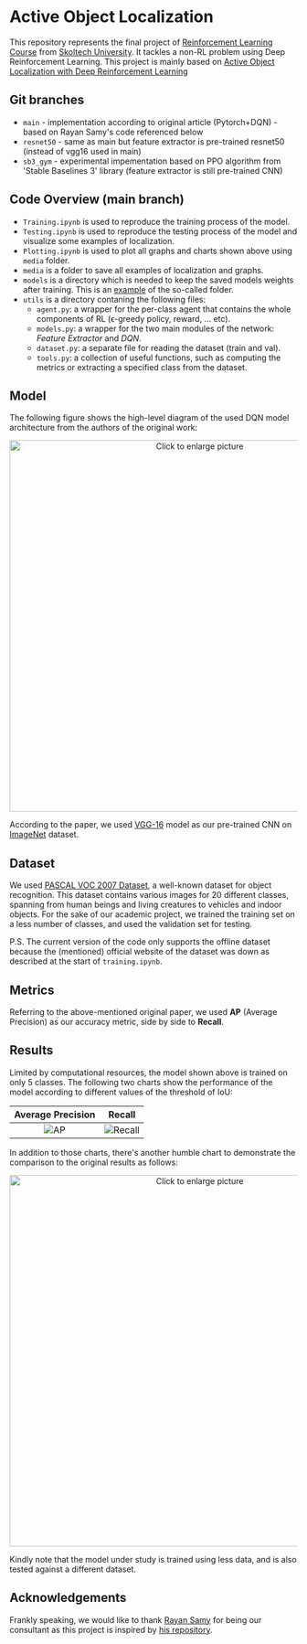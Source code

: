 # Active Object Localization

This repository represents the final project of [Reinforcement Learning Course](http://files.skoltech.ru/data/edu/syllabuses/2021/MA060422.pdf?v=xj03xr) from [Skoltech University](https://www.skoltech.ru/en/). It tackles a non-RL problem using Deep Reinforcement Learning. This project is mainly based on [Active Object Localization with Deep Reinforcement Learning](https://arxiv.org/abs/1511.06015)

## Git branches
- `main` - implementation according to original article (Pytorch+DQN) - based on Rayan Samy's code referenced below
- `resnet50` - same as main but feature extractor is pre-trained resnet50 (instead of vgg16 used in main)
- `sb3_gym` - experimental impementation based on PPO algorithm from 'Stable Baselines 3' library (feature extractor is still pre-trained CNN)

## Code Overview (main branch)
- `Training.ipynb` is used to reproduce the training process of the model.
- `Testing.ipynb` is used to reproduce the testing process of the model and visualize some examples of localization.
- `Plotting.ipynb` is used to plot all graphs and charts shown above using `media` folder.
- `media` is a folder to save all examples of localization and graphs.
- `models` is a directory which is needed to keep the saved models weights after training. This is an [example](https://drive.google.com/drive/folders/1JvwQquAVerxj7DD-qtKJGvmc_VUNBpr8?usp=sharing) of the so-called folder.
- `utils` is a directory contaning the following files:
  - `agent.py`: a wrapper for the per-class agent that contains the whole components of RL (ϵ-greedy policy, reward, ... etc).
  - `models.py`: a wrapper for the two main modules of the network: _Feature Extractor_ and _DQN_.
  - `dataset.py`: a separate file for reading the dataset (train and val).
  - `tools.py`: a collection of useful functions, such as computing the metrics or extracting a specified class from the dataset.

## Model

The following figure shows the high-level diagram of the used DQN model architecture from the authors of the original work:

<p align='center'><img src='media/model.JPG' style="width: 650px; max-width: 100%; height: auto" title="Click to enlarge picture"/></p>

According to the paper, we used [VGG-16](https://pytorch.org/vision/stable/models.html#torchvision.models.vgg16) model as our pre-trained CNN on [ImageNet](https://www.image-net.org/) dataset.

## Dataset

We used [PASCAL VOC 2007 Dataset](http://host.robots.ox.ac.uk/pascal/VOC/voc2007/), a well-known dataset for object recognition. This dataset contains various images for 20 different classes, spanning from human beings and living creatures to vehicles and indoor objects.
For the sake of our academic project, we trained the training set on a less number of classes, and used the validation set for testing.

P.S. The current version of the code only supports the offline dataset because the (mentioned) official website of the dataset was down as described at the start of `training.ipynb`.

## Metrics

Referring to the above-mentioned original paper, we used **AP** (Average Precision) as our accuracy metric, side by side to **Recall**.

## Results

Limited by computational resources, the model shown above is trained on only 5 classes. The following two charts show the performance of the model according to different values of the threshold of IoU:

Average Precision             |  Recall
:-------------------------:|:-------------------------:
<img src='media/VGG16 Model - AP.png' alt='AP' title="Click to enlarge picture"/>  |  <img src='media/VGG16 Model - Recall.png' alt='Recall' title="Click to enlarge picture"/>

In addition to those charts, there's another humble chart to demonstrate the comparison to the original results as follows:

<p align='center'><img src="media/comparison.png" style="width: 650px; max-width: 100%; height: auto" title="Click to enlarge picture"/></p>

Kindly note that the model under study is trained using less data, and is also tested against a different dataset.

## Acknowledgements

Frankly speaking, we would like to thank [Rayan Samy](https://github.com/rayansamy/) for being our consultant as this project is inspired by [his repository](https://github.com/rayansamy/Active-Object-Localization-Deep-Reinforcement-Learning).
